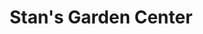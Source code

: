 ---
title: "Stan's Garden Center"
url: /erie/stans-garden-center-west-lake-road/
shop: garden centre
---